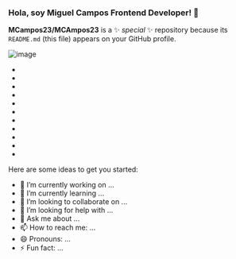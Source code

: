 <link href="vendor/devicons/css/devicons.min.css" rel="stylesheet" />
  <link href="vendor/simple-line-icons/css/simple-line-icons.css" rel="stylesheet" />

### Hola, soy Miguel Campos Frontend Developer! 👋


**MCampos23/MCAmpos23** is a ✨ _special_ ✨ repository because its `README.md` (this file) appears on your GitHub profile.

![image](https://user-images.githubusercontent.com/63472933/130363102-6482a681-c3b8-4a24-bde6-ad924d21f726.png)

<ul class="list-inline list-icons">
          <li class="list-inline-item">
            <i class="devicons devicons-html5"></i>
          </li>
          <li class="list-inline-item">
            <i class="devicons devicons-css3"></i>
          </li>
          <li class="list-inline-item">
            <i class="devicons devicons-javascript"></i>
          </li>
          <li class="list-inline-item">
            <i class="devicons devicons-angular"></i>
          </li>
          <li class="list-inline-item">
            <i class="devicons devicons-jquery"></i>
          </li>
          <li class="list-inline-item">
            <i class="devicons devicons-sass"></i>
          </li>
          <li class="list-inline-item">
            <i class="devicons devicons-bootstrap"></i>
          </li>
          <li class="list-inline-item">
            <i class="devicons devicons-wordpress"></i>
          </li>
          <li class="list-inline-item">
            <i class="devicons devicons-npm"></i>
          </li>
          <li class="list-inline-item">
            <i class="devicons devicons-php"></i>
          </li>
          <li class="list-inline-item">
            <i class="devicons devicons-github"></i>
          </li>
        </ul>

Here are some ideas to get you started:

- 🔭 I’m currently working on ...
- 🌱 I’m currently learning ...
- 👯 I’m looking to collaborate on ...
- 🤔 I’m looking for help with ...
- 💬 Ask me about ...
- 📫 How to reach me: ...
- 😄 Pronouns: ...
- ⚡ Fun fact: ...

